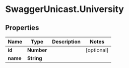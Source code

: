# SwaggerUnicast.University

## Properties

Name | Type | Description | Notes
------------ | ------------- | ------------- | -------------
**id** | **Number** |  | [optional] 
**name** | **String** |  | 


